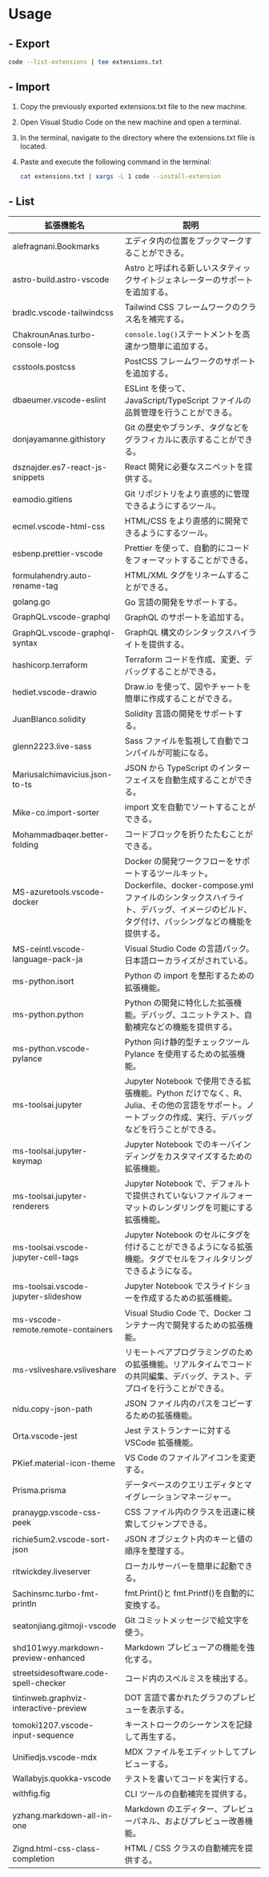 # Usage

## - Export

```bash
code --list-extensions | tee extensions.txt
```

## - Import

1. Copy the previously exported extensions.txt file to the new machine.
2. Open Visual Studio Code on the new machine and open a terminal.
3. In the terminal, navigate to the directory where the extensions.txt file is located.
4. Paste and execute the following command in the terminal:

   ```bash
   cat extensions.txt | xargs -L 1 code --install-extension
   ```

## - List

| 拡張機能名                             | 説明                                                                                                                                                                                         |
| -------------------------------------- | -------------------------------------------------------------------------------------------------------------------------------------------------------------------------------------------- |
| alefragnani.Bookmarks                  | エディタ内の位置をブックマークすることができる。                                                                                                                                             |
| astro-build.astro-vscode               | Astro と呼ばれる新しいスタティックサイトジェネレーターのサポートを追加する。                                                                                                                 |
| bradlc.vscode-tailwindcss              | Tailwind CSS フレームワークのクラス名を補完する。                                                                                                                                            |
| ChakrounAnas.turbo-console-log         | `console.log()`ステートメントを高速かつ簡単に追加する。                                                                                                                                      |
| csstools.postcss                       | PostCSS フレームワークのサポートを追加する。                                                                                                                                                 |
| dbaeumer.vscode-eslint                 | ESLint を使って、JavaScript/TypeScript ファイルの品質管理を行うことができる。                                                                                                                |
| donjayamanne.githistory                | Git の歴史やブランチ、タグなどをグラフィカルに表示することができる。                                                                                                                         |
| dsznajder.es7-react-js-snippets        | React 開発に必要なスニペットを提供する。                                                                                                                                                     |
| eamodio.gitlens                        | Git リポジトリをより直感的に管理できるようにするツール。                                                                                                                                     |
| ecmel.vscode-html-css                  | HTML/CSS をより直感的に開発できるようにするツール。                                                                                                                                          |
| esbenp.prettier-vscode                 | Prettier を使って、自動的にコードをフォーマットすることができる。                                                                                                                            |
| formulahendry.auto-rename-tag          | HTML/XML タグをリネームすることができる。                                                                                                                                                    |
| golang.go                              | Go 言語の開発をサポートする。                                                                                                                                                                |
| GraphQL.vscode-graphql                 | GraphQL のサポートを追加する。                                                                                                                                                               |
| GraphQL.vscode-graphql-syntax          | GraphQL 構文のシンタックスハイライトを提供する。                                                                                                                                             |
| hashicorp.terraform                    | Terraform コードを作成、変更、デバッグすることができる。                                                                                                                                     |
| hediet.vscode-drawio                   | Draw.io を使って、図やチャートを簡単に作成することができる。                                                                                                                                 |
| JuanBlanco.solidity                    | Solidity 言語の開発をサポートする。                                                                                                                                                          |
| glenn2223.live-sass                    | Sass ファイルを監視して自動でコンパイルが可能になる。                                                                                                                                        |
| Mariusalchimavicius.json-to-ts         | JSON から TypeScript のインターフェイスを自動生成することができる。                                                                                                                          |
| Mike-co.import-sorter                  | import 文を自動でソートすることができる。                                                                                                                                                    |
| Mohammadbaqer.better-folding           | コードブロックを折りたたむことができる。                                                                                                                                                     |
| MS-azuretools.vscode-docker            | Docker の開発ワークフローをサポートするツールキット。Dockerfile、docker-compose.yml ファイルのシンタックスハイライト、デバッグ、イメージのビルド、タグ付け、パッシングなどの機能を提供する。 |
| MS-ceintl.vscode-language-pack-ja      | Visual Studio Code の言語パック。日本語ローカライズがされている。                                                                                                                            |
| ms-python.isort                        | Python の import を整形するための拡張機能。                                                                                                                                                  |
| ms-python.python                       | Python の開発に特化した拡張機能。デバッグ、ユニットテスト、自動補完などの機能を提供する。                                                                                                    |
| ms-python.vscode-pylance               | Python 向け静的型チェックツール Pylance を使用するための拡張機能。                                                                                                                           |
| ms-toolsai.jupyter                     | Jupyter Notebook で使用できる拡張機能。Python だけでなく、R、Julia、その他の言語をサポート。ノートブックの作成、実行、デバッグなどを行うことができる。                                       |
| ms-toolsai.jupyter-keymap              | Jupyter Notebook でのキーバインディングをカスタマイズするための拡張機能。                                                                                                                    |
| ms-toolsai.jupyter-renderers           | Jupyter Notebook で、デフォルトで提供されていないファイルフォーマットのレンダリングを可能にする拡張機能。                                                                                    |
| ms-toolsai.vscode-jupyter-cell-tags    | Jupyter Notebook のセルにタグを付けることができるようになる拡張機能。タグでセルをフィルタリングできるようになる。                                                                            |
| ms-toolsai.vscode-jupyter-slideshow    | Jupyter Notebook でスライドショーを作成するための拡張機能。                                                                                                                                  |
| ms-vscode-remote.remote-containers     | Visual Studio Code で、Docker コンテナー内で開発するための拡張機能。                                                                                                                         |
| ms-vsliveshare.vsliveshare             | リモートペアプログラミングのための拡張機能。リアルタイムでコードの共同編集、デバッグ、テスト、デプロイを行うことができる。                                                                   |
| nidu.copy-json-path                    | JSON ファイル内のパスをコピーするための拡張機能。                                                                                                                                            |
| Orta.vscode-jest                       | Jest テストランナーに対する VSCode 拡張機能。                                                                                                                                                |
| PKief.material-icon-theme              | VS Code のファイルアイコンを変更する。                                                                                                                                                       |
| Prisma.prisma                          | データベースのクエリエディタとマイグレーションマネージャー。                                                                                                                                 |
| pranaygp.vscode-css-peek               | CSS ファイル内のクラスを迅速に検索してジャンプできる。                                                                                                                                       |
| richie5um2.vscode-sort-json            | JSON オブジェクト内のキーと値の順序を整理する。                                                                                                                                              |
| ritwickdey.liveserver                  | ローカルサーバーを簡単に起動できる。                                                                                                                                                         |
| Sachinsmc.turbo-fmt-println            | fmt.Print()と fmt.Printf()を自動的に変換する。                                                                                                                                               |
| seatonjiang.gitmoji-vscode             | Git コミットメッセージで絵文字を使う。                                                                                                                                                       |
| shd101wyy.markdown-preview-enhanced    | Markdown プレビューアの機能を強化する。                                                                                                                                                      |
| streetsidesoftware.code-spell-checker  | コード内のスペルミスを検出する。                                                                                                                                                             |
| tintinweb.graphviz-interactive-preview | DOT 言語で書かれたグラフのプレビューを表示する。                                                                                                                                             |
| tomoki1207.vscode-input-sequence       | キーストロークのシーケンスを記録して再生する。                                                                                                                                               |
| Unifiedjs.vscode-mdx                   | MDX ファイルをエディットしてプレビューする。                                                                                                                                                 |
| Wallabyjs.quokka-vscode                | テストを書いてコードを実行する。                                                                                                                                                             |
| withfig.fig                            | CLI ツールの自動補完を提供する。                                                                                                                                                             |
| yzhang.markdown-all-in-one             | Markdown のエディター、プレビューパネル、およびプレビュー改善機能。                                                                                                                          |
| Zignd.html-css-class-completion        | HTML / CSS クラスの自動補完を提供する。                                                                                                                                                      |
